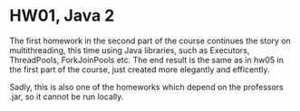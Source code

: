 # HW01, Java 2
The first homework in the second part of the course continues the story on multithreading, this time using Java libraries, such as Executors, ThreadPools, ForkJoinPools etc. The end result is the same as in hw05 in the first part of the course, just created more elegantly and efficently.

Sadly, this is also one of the homeworks which depend on the professors .jar, so it cannot be run locally.